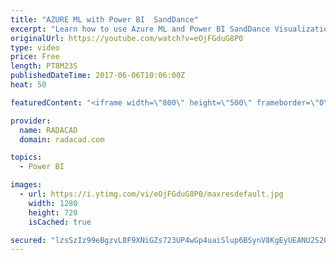 ```yaml
---
title: "AZURE ML with Power BI  SandDance"
excerpt: "Learn how to use Azure ML and Power BI SandDance Visualization"
originalUrl: https://youtube.com/watch?v=eOjFGduG8P0
type: video
price: Free
length: PT8M23S
publishedDateTime: 2017-06-06T10:06:00Z
heat: 50

featuredContent: "<iframe width=\"800\" height=\"500\" frameborder=\"0\" src=\"https://www.youtube.com/embed/eOjFGduG8P0\" allow=\"accelerometer; autoplay; encrypted-media; gyroscope; picture-in-picture\" allowfullscreen></iframe>"

provider:
  name: RADACAD
  domain: radacad.com

topics:
  - Power BI

images:
  - url: https://i.ytimg.com/vi/eOjFGduG8P0/maxresdefault.jpg
    width: 1280
    height: 720
    isCached: true

secured: "lzsSzIz99eBgzvL8F9XNiGZs723UP4wGp4uaiSlup6BSynV8KgEyUEANU2S20PszolNoRk5eyN11W/y7an3f1SiesAUb7LK6CFHJH8y/2iphgZL919ofjxc2S7v3hAg2Ca9RLbWMqBHFNNpHUNJYIog1V0a9pZsg1PqGJUhzbA2RyT0fCLRx/0eVaDspFD84RlSyDo2GmchC06t7PYGqps0Mxj0Twrcpr2Mwc2FJWTfDwvIfiGYaYeD5pPB1LFNBdbzjHd17WXDOlWKBqEq/xvccQTENTDn2br6lKTbpC02kJ+1sauAKuiFm1K5WGo3AFjsLOg0f+VvqhHgv1GwjOO4qPS34RU9pjzN504kHTBtkH9HIwrPtfkdY4bkQekznVe+vO8PzIYWPcFiuEnj11I1pQlCAIepy2zUe6R5m2UY=;q5AvyzjRrzF8LZYivV/TGA=="
---
```


